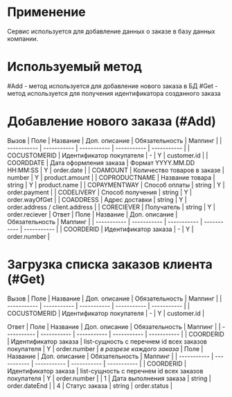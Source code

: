 # Применение
Сервис используется для добавление данных о заказе в базу данных компании.

# Используемый метод
#Add - метод используется для добавление нового заказа в БД
#Get - метод используется для получения идентификатора созданного заказа 

# Добавление нового заказа (#Add)
Вызов
| Поле | Название | Доп. описание | Обязательность | Маппинг |
| ----------- | ----------- | ----------- | ----------- | ----------- |
| COCUSTOMERID | Идентификатор покупателя | - | Y | customer.id |
| COORDDATE | Дата оформления заказа | Формат YYYY.MM.DD HH:MM:SS | Y | order.date |
| COAMOUNT | Количество товаров в заказе | number | Y | product.amount |
| COPRODUCTNAME | Название товара | string | Y | product.name |
| COPAYMENTWAY | Способ оплаты | string | Y | order.payment |
| CODELIVERY | Способ получения | string | Y | order.wayOfGet |
| COADDRESS | Адрес доставки | string | Y | order.address / client.address |
| CORECIEVER | Получатель | string | Y | order.reciever |
Ответ
| Поле | Название | Доп. описание | Обязательность | Маппинг |
| ----------- | ----------- | ----------- | ----------- | ----------- |
| COORDERID | Идентификатор заказа | - | Y | order.number |

# Загрузка списка заказов клиента (#Get)
Вызов
| Поле | Название | Доп. описание | Обязательность | Маппинг |
| ----------- | ----------- | ----------- | ----------- | ----------- |
| COCUSTOMERID | Идентификатор покупателя | - | Y | customer.id |


Ответ
| Поле | Название | Доп. описание | Обязательность | Маппинг |
| ----------- | ----------- | ----------- | ----------- | ----------- |
| COORDERID | Идентификатор заказа | list-сущность с перечнем id всех заказов покупателя | Y | order.number |
*в разрезе каждого заказа*
| Поле | Название | Доп. описание | Обязательность | Маппинг |
| ----------- | ----------- | ----------- | ----------- | ----------- |
| COORDERID | Идентификатор заказа | list-сущность с перечнем id всех заказов покупателя | Y | order.number |
| 1 | Дата выполнения заказа | string | order.dateEnd |
| 4 | Статус заказа | string | order.status |
